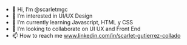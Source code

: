 - 👋 Hi, I’m @scarletmgc
- 👀 I’m interested in UI/UX Design
- 🌱 I’m currently learning Javascript, HTML y CSS
- 💞️ I’m looking to collaborate on UI UX and Front End 
- 📫 How to reach me www.linkedin.com/in/scarlet-gutierrez-collado


<!---
scarletmgc/scarletmgc is a ✨ special ✨ repository because its `README.md` (this file) appears on your GitHub profile.
You can click the Preview link to take a look at your changes.
--->
